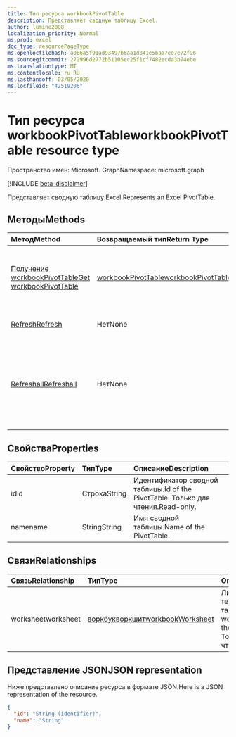 ```yaml
---
title: Тип ресурса workbookPivotTable
description: Представляет сводную таблицу Excel.
author: lumine2008
localization_priority: Normal
ms.prod: excel
doc_type: resourcePageType
ms.openlocfilehash: a086a5f91ad93497b6aa1d841e5baa7ee7e72f96
ms.sourcegitcommit: 272996d2772b51105ec25f1cf7482ecda3b74ebe
ms.translationtype: MT
ms.contentlocale: ru-RU
ms.lasthandoff: 03/05/2020
ms.locfileid: "42519206"
---
```

# <a name="workbookpivottable-resource-type"></a><span data-ttu-id="3e964-103">Тип ресурса workbookPivotTable</span><span class="sxs-lookup"><span data-stu-id="3e964-103">workbookPivotTable resource type</span></span>

<span data-ttu-id="3e964-104">Пространство имен: Microsoft. Graph</span><span class="sxs-lookup"><span data-stu-id="3e964-104">Namespace: microsoft.graph</span></span>

[!INCLUDE [beta-disclaimer](../../includes/beta-disclaimer.md)]

<span data-ttu-id="3e964-105">Представляет сводную таблицу Excel.</span><span class="sxs-lookup"><span data-stu-id="3e964-105">Represents an Excel PivotTable.</span></span>

## <a name="methods"></a><span data-ttu-id="3e964-106">Методы</span><span class="sxs-lookup"><span data-stu-id="3e964-106">Methods</span></span>

| <span data-ttu-id="3e964-107">Метод</span><span class="sxs-lookup"><span data-stu-id="3e964-107">Method</span></span>           | <span data-ttu-id="3e964-108">Возвращаемый тип</span><span class="sxs-lookup"><span data-stu-id="3e964-108">Return Type</span></span>    |<span data-ttu-id="3e964-109">Описание</span><span class="sxs-lookup"><span data-stu-id="3e964-109">Description</span></span>|
|:---------------|:--------|:----------|
|[<span data-ttu-id="3e964-110">Получение workbookPivotTable</span><span class="sxs-lookup"><span data-stu-id="3e964-110">Get workbookPivotTable</span></span>](../api/workbookpivottable-get.md) | [<span data-ttu-id="3e964-111">workbookPivotTable</span><span class="sxs-lookup"><span data-stu-id="3e964-111">workbookPivotTable</span></span>](workbookpivottable.md) |<span data-ttu-id="3e964-112">Чтение свойств и связей объекта workbookPivotTable.</span><span class="sxs-lookup"><span data-stu-id="3e964-112">Read properties and relationships of workbookPivotTable object.</span></span>|
|[<span data-ttu-id="3e964-113">Refresh</span><span class="sxs-lookup"><span data-stu-id="3e964-113">Refresh</span></span>](../api/workbookpivottable-refresh.md)|<span data-ttu-id="3e964-114">Нет</span><span class="sxs-lookup"><span data-stu-id="3e964-114">None</span></span>|<span data-ttu-id="3e964-115">Обновляет сводную таблицу.</span><span class="sxs-lookup"><span data-stu-id="3e964-115">Refreshes the PivotTable.</span></span> |
|[<span data-ttu-id="3e964-116">Refreshall</span><span class="sxs-lookup"><span data-stu-id="3e964-116">Refreshall</span></span>](../api/workbookpivottable-refreshall.md)|<span data-ttu-id="3e964-117">Нет</span><span class="sxs-lookup"><span data-stu-id="3e964-117">None</span></span>|<span data-ttu-id="3e964-p101">Обновляет все таблицы на заданном листе. Обратите внимание, что это действие доступно только в коллекции сводных таблиц.</span><span class="sxs-lookup"><span data-stu-id="3e964-p101">Refresh all tables within given worksheet. Note that this action is available only on the pivot table collection.</span></span>|

## <a name="properties"></a><span data-ttu-id="3e964-120">Свойства</span><span class="sxs-lookup"><span data-stu-id="3e964-120">Properties</span></span>
| <span data-ttu-id="3e964-121">Свойство</span><span class="sxs-lookup"><span data-stu-id="3e964-121">Property</span></span>     | <span data-ttu-id="3e964-122">Тип</span><span class="sxs-lookup"><span data-stu-id="3e964-122">Type</span></span>   |<span data-ttu-id="3e964-123">Описание</span><span class="sxs-lookup"><span data-stu-id="3e964-123">Description</span></span>|
|:---------------|:--------|:----------|
|<span data-ttu-id="3e964-124">id</span><span class="sxs-lookup"><span data-stu-id="3e964-124">id</span></span>|<span data-ttu-id="3e964-125">Строка</span><span class="sxs-lookup"><span data-stu-id="3e964-125">String</span></span>| <span data-ttu-id="3e964-126">Идентификатор сводной таблицы.</span><span class="sxs-lookup"><span data-stu-id="3e964-126">Id of the PivotTable.</span></span>   <span data-ttu-id="3e964-127">Только для чтения.</span><span class="sxs-lookup"><span data-stu-id="3e964-127">Read-only.</span></span>|
|<span data-ttu-id="3e964-128">name</span><span class="sxs-lookup"><span data-stu-id="3e964-128">name</span></span>|<span data-ttu-id="3e964-129">String</span><span class="sxs-lookup"><span data-stu-id="3e964-129">String</span></span>|<span data-ttu-id="3e964-130">Имя сводной таблицы.</span><span class="sxs-lookup"><span data-stu-id="3e964-130">Name of the PivotTable.</span></span>    |

## <a name="relationships"></a><span data-ttu-id="3e964-131">Связи</span><span class="sxs-lookup"><span data-stu-id="3e964-131">Relationships</span></span>
| <span data-ttu-id="3e964-132">Связь</span><span class="sxs-lookup"><span data-stu-id="3e964-132">Relationship</span></span> | <span data-ttu-id="3e964-133">Тип</span><span class="sxs-lookup"><span data-stu-id="3e964-133">Type</span></span>   |<span data-ttu-id="3e964-134">Описание</span><span class="sxs-lookup"><span data-stu-id="3e964-134">Description</span></span>|
|:---------------|:--------|:----------|
|<span data-ttu-id="3e964-135">worksheet</span><span class="sxs-lookup"><span data-stu-id="3e964-135">worksheet</span></span>|[<span data-ttu-id="3e964-136">воркбукворкшит</span><span class="sxs-lookup"><span data-stu-id="3e964-136">workbookWorksheet</span></span>](workbookworksheet.md)| <span data-ttu-id="3e964-137">Лист, содержащий текущую сводную таблицу.</span><span class="sxs-lookup"><span data-stu-id="3e964-137">The worksheet containing the current PivotTable.</span></span> <span data-ttu-id="3e964-138">Только для чтения.</span><span class="sxs-lookup"><span data-stu-id="3e964-138">Read-only.</span></span>   |

## <a name="json-representation"></a><span data-ttu-id="3e964-139">Представление JSON</span><span class="sxs-lookup"><span data-stu-id="3e964-139">JSON representation</span></span>
<span data-ttu-id="3e964-140">Ниже представлено описание ресурса в формате JSON.</span><span class="sxs-lookup"><span data-stu-id="3e964-140">Here is a JSON representation of the resource.</span></span>

<!-- {
  "blockType": "resource",
  "baseType": "microsoft.graph.entity",
  "optionalProperties": [

  ],
  "@odata.type": "microsoft.graph.workbookPivotTable"
}-->

```json
{
  "id": "String (identifier)",
  "name": "String"
}

```
